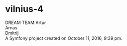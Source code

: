 # vilnius-4
DREAM TEAM
Artur <br />
Arnas <br />
Dmitrij <br />
A Symfony project created on October 11, 2016, 9:39 pm.
